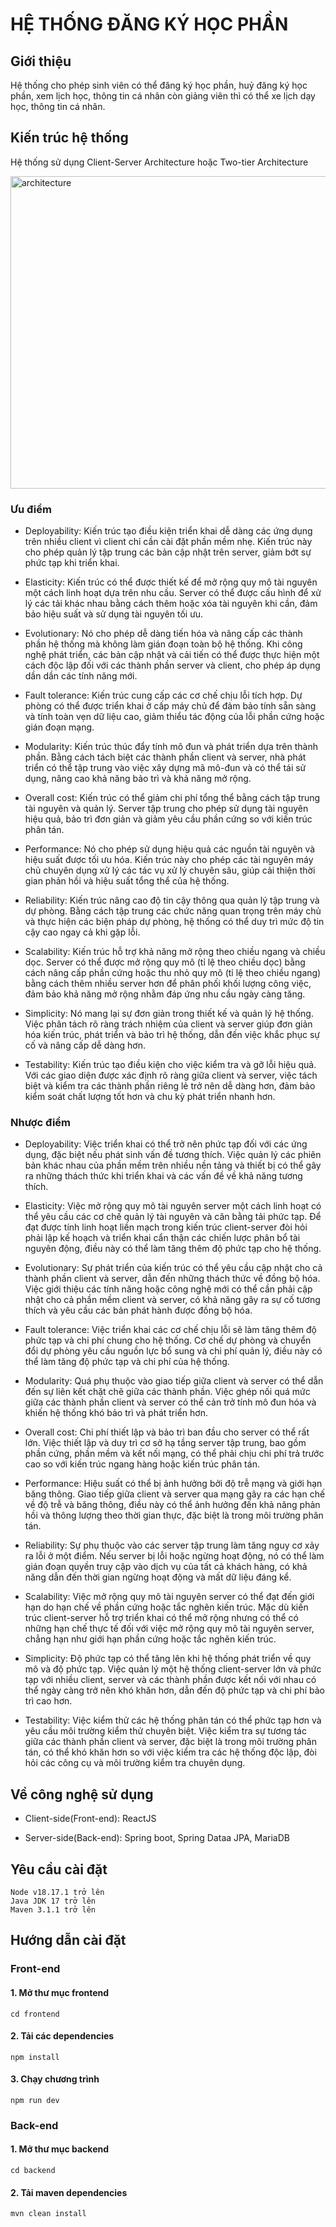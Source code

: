 # HỆ THỐNG ĐĂNG KÝ HỌC PHẦN

## Giới thiệu

Hệ thống cho phép sinh viên có thể đăng ký học phần, huỷ đăng ký học phần, xem lịch học, thông tin cá nhân còn giảng viên thì có thể xe lịch dạy học, thông tin cá nhân.

## Kiến trúc hệ thống

Hệ thống sử dụng Client-Server Architecture hoặc Two-tier Architecture

<img src="https://res.cloudinary.com/dthusmigo/image/upload/v1716129335/client-server-architecture.jpg" alt="architecture" width="800px" height="500px" />

### Ưu điểm

+ Deployability: Kiến trúc tạo điều kiện triển khai dễ dàng các ứng dụng trên nhiều client vì client chỉ cần cài đặt phần mềm nhẹ. Kiến trúc này cho phép quản lý tập trung các bản cập nhật trên server, giảm bớt sự phức tạp khi triển khai.

+ Elasticity: Kiến trúc có thể được thiết kế để mở rộng quy mô tài nguyên một cách linh hoạt dựa trên nhu cầu. Server có thể được cấu hình để xử lý các tải khác nhau bằng cách thêm hoặc xóa tài nguyên khi cần, đảm bảo hiệu suất và sử dụng tài nguyên tối ưu.

+ Evolutionary: Nó cho phép dễ dàng tiến hóa và nâng cấp các thành phần hệ thống mà không làm gián đoạn toàn bộ hệ thống. Khi công nghệ phát triển, các bản cập nhật và cải tiến có thể được thực hiện một cách độc lập đối với các thành phần server và client, cho phép áp dụng dần dần các tính năng mới.

+ Fault tolerance: Kiến trúc cung cấp các cơ chế chịu lỗi tích hợp. Dự phòng có thể được triển khai ở cấp máy chủ để đảm bảo tính sẵn sàng và tính toàn vẹn dữ liệu cao, giảm thiểu tác động của lỗi phần cứng hoặc gián đoạn mạng.

+ Modularity: Kiến trúc thúc đẩy tính mô đun và phát triển dựa trên thành phần. Bằng cách tách biệt các thành phần client và server, nhà phát triển có thể tập trung vào việc xây dựng mã mô-đun và có thể tái sử dụng, nâng cao khả năng bảo trì và khả năng mở rộng.

+ Overall cost: Kiến trúc có thể giảm chi phí tổng thể bằng cách tập trung tài nguyên và quản lý. Server tập trung cho phép sử dụng tài nguyên hiệu quả, bảo trì đơn giản và giảm yêu cầu phần cứng so với kiến trúc phân tán.

+ Performance: Nó cho phép sử dụng hiệu quả các nguồn tài nguyên và hiệu suất được tối ưu hóa. Kiến trúc này cho phép các tài nguyên máy chủ chuyên dụng xử lý các tác vụ xử lý chuyên sâu, giúp cải thiện thời gian phản hồi và hiệu suất tổng thể của hệ thống.

+ Reliability: Kiến trúc nâng cao độ tin cậy thông qua quản lý tập trung và dự phòng. Bằng cách tập trung các chức năng quan trọng trên máy chủ và thực hiện các biện pháp dự phòng, hệ thống có thể duy trì mức độ tin cậy cao ngay cả khi gặp lỗi.

+ Scalability: Kiến trúc hỗ trợ khả năng mở rộng theo chiều ngang và chiều dọc. Server có thể được mở rộng quy mô (tỉ lệ theo chiều dọc) bằng cách nâng cấp phần cứng hoặc thu nhỏ quy mô (tỉ lệ theo chiều ngang) bằng cách thêm nhiều server hơn để phân phối khối lượng công việc, đảm bảo khả năng mở rộng nhằm đáp ứng nhu cầu ngày càng tăng.

+ Simplicity: Nó mang lại sự đơn giản trong thiết kế và quản lý hệ thống. Việc phân tách rõ ràng trách nhiệm của client và server giúp đơn giản hóa kiến trúc, phát triển và bảo trì hệ thống, dẫn đến việc khắc phục sự cố và nâng cấp dễ dàng hơn.

+ Testability: Kiến trúc tạo điều kiện cho việc kiểm tra và gỡ lỗi hiệu quả. Với các giao diện được xác định rõ ràng giữa client và server, việc tách biệt và kiểm tra các thành phần riêng lẻ trở nên dễ dàng hơn, đảm bảo kiểm soát chất lượng tốt hơn và chu kỳ phát triển nhanh hơn.

### Nhược điểm

+ Deployability: Việc triển khai có thể trở nên phức tạp đối với các ứng dụng, đặc biệt nếu phát sinh vấn đề tương thích. Việc quản lý các phiên bản khác nhau của phần mềm trên nhiều nền tảng và thiết bị có thể gây ra những thách thức khi triển khai và các vấn đề về khả năng tương thích.

+ Elasticity: Việc mở rộng quy mô tài nguyên server một cách linh hoạt có thể yêu cầu các cơ chế quản lý tài nguyên và cân bằng tải phức tạp. Để đạt được tính linh hoạt liền mạch trong kiến trúc client-server đòi hỏi phải lập kế hoạch và triển khai cẩn thận các chiến lược phân bổ tài nguyên động, điều này có thể làm tăng thêm độ phức tạp cho hệ thống.

+ Evolutionary: Sự phát triển của kiến trúc có thể yêu cầu cập nhật cho cả thành phần client và server, dẫn đến những thách thức về đồng bộ hóa. Việc giới thiệu các tính năng hoặc công nghệ mới có thể cần phải cập nhật cho cả phần mềm client và server, có khả năng gây ra sự cố tương thích và yêu cầu các bản phát hành được đồng bộ hóa.

+ Fault tolerance: Việc triển khai các cơ chế chịu lỗi sẽ làm tăng thêm độ phức tạp và chi phí chung cho hệ thống. Cơ chế dự phòng và chuyển đổi dự phòng yêu cầu nguồn lực bổ sung và chi phí quản lý, điều này có thể làm tăng độ phức tạp và chi phí của hệ thống.

+ Modularity: Quá phụ thuộc vào giao tiếp giữa client và server có thể dẫn đến sự liên kết chặt chẽ giữa các thành phần. Việc ghép nối quá mức giữa các thành phần client và server có thể cản trở tính mô đun hóa và khiến hệ thống khó bảo trì và phát triển hơn.

+ Overall cost: Chi phí thiết lập và bảo trì ban đầu cho server có thể rất lớn. Việc thiết lập và duy trì cơ sở hạ tầng server tập trung, bao gồm phần cứng, phần mềm và kết nối mạng, có thể phải chịu chi phí trả trước cao so với kiến trúc ngang hàng hoặc kiến trúc phân tán.

+ Performance: Hiệu suất có thể bị ảnh hưởng bởi độ trễ mạng và giới hạn băng thông. Giao tiếp giữa client và server qua mạng gây ra các hạn chế về độ trễ và băng thông, điều này có thể ảnh hưởng đến khả năng phản hồi và thông lượng theo thời gian thực, đặc biệt là trong môi trường phân tán.

+ Reliability: Sự phụ thuộc vào các server tập trung làm tăng nguy cơ xảy ra lỗi ở một điểm. Nếu server bị lỗi hoặc ngừng hoạt động, nó có thể làm gián đoạn quyền truy cập vào dịch vụ của tất cả khách hàng, có khả năng dẫn đến thời gian ngừng hoạt động và mất dữ liệu đáng kể.

+ Scalability: Việc mở rộng quy mô tài nguyên server có thể đạt đến giới hạn do hạn chế về phần cứng hoặc tắc nghẽn kiến trúc. Mặc dù kiến trúc client-server hỗ trợ triển khai có thể mở rộng nhưng có thể có những hạn chế thực tế đối với việc mở rộng quy mô tài nguyên server, chẳng hạn như giới hạn phần cứng hoặc tắc nghẽn kiến trúc.

+ Simplicity: Độ phức tạp có thể tăng lên khi hệ thống phát triển về quy mô và độ phức tạp. Việc quản lý một hệ thống client-server lớn và phức tạp với nhiều client, server và các thành phần được kết nối với nhau có thể ngày càng trở nên khó khăn hơn, dẫn đến độ phức tạp và chi phí bảo trì cao hơn.

+ Testability: Việc kiểm thử các hệ thống phân tán có thể phức tạp hơn và yêu cầu môi trường kiểm thử chuyên biệt. Việc kiểm tra sự tương tác giữa các thành phần client và server, đặc biệt là trong môi trường phân tán, có thể khó khăn hơn so với việc kiểm tra các hệ thống độc lập, đòi hỏi các công cụ và môi trường kiểm tra chuyên dụng.

## Về công nghệ sử dụng

- Client-side(Front-end): ReactJS

- Server-side(Back-end): Spring boot, Spring Dataa JPA, MariaDB

## Yêu cầu cài đặt

```
Node v18.17.1 trở lên
Java JDK 17 trở lên
Maven 3.1.1 trở lên
```

## Hướng dẫn cài đặt

### Front-end

#### 1. Mở thư mục frontend

```
cd frontend
```

#### 2. Tải các dependencies

```
npm install
```

#### 3. Chạy chương trình

```
npm run dev
```

### Back-end

#### 1. Mở thư mục backend

```
cd backend
```

#### 2. Tải maven dependencies

```
mvn clean install
```
